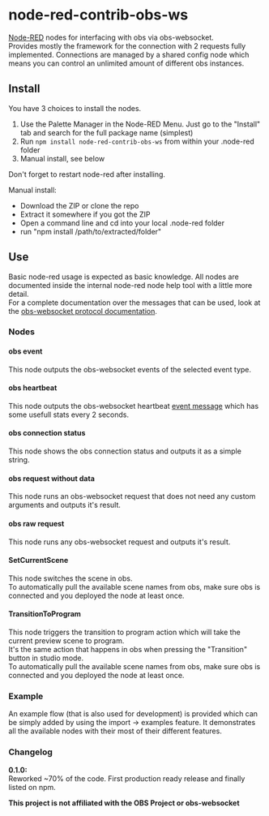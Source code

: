 # node-red-contrib-obs-ws

[Node-RED](https://nodered.org) nodes for interfacing with obs via obs-websocket.  
Provides mostly the framework for the connection with 2 requests fully implemented. Connections are managed by a shared config node which means you can control an unlimited amount of different obs instances.

## Install
You have 3 choices to install the nodes.
1. Use the Palette Manager in the Node-RED Menu. Just go to the "Install" tab and search for the full package name (simplest)
2. Run `npm install node-red-contrib-obs-ws` from within your .node-red folder
3. Manual install, see below

Don't forget to restart node-red after installing.

Manual install:
- Download the ZIP or clone the repo
- Extract it somewhere if you got the ZIP
- Open a command line and cd into your local .node-red folder
- run "npm install /path/to/extracted/folder"

## Use
Basic node-red usage is expected as basic knowledge. All nodes are documented inside the internal node-red node help tool with a little more detail.  
For a complete documentation over the messages that can be used, look at the [obs-websocket protocol documentation](https://github.com/Palakis/obs-websocket/blob/4.x-current/docs/generated/protocol.md).

### Nodes

#### obs event
This node outputs the obs-websocket events of the selected event type.

#### obs heartbeat
This node outputs the obs-websocket heartbeat [event message](https://github.com/Palakis/obs-websocket/blob/4.x-current/docs/generated/protocol.md#heartbeat) which has some usefull stats every 2 seconds.

#### obs connection status
This node shows the obs connection status and outputs it as a simple string.

#### obs request without data
This node runs an obs-websocket request that does not need any custom arguments and outputs it's result.

#### obs raw request
This node runs any obs-websocket request and outputs it's result.

#### SetCurrentScene
This node switches the scene in obs.  
To automatically pull the available scene names from obs, make sure obs is connected and you deployed the node at least once.

#### TransitionToProgram
This node triggers the transition to program action which will take the current preview scene to program.  
It's the same action that happens in obs when pressing the "Transition" button in studio mode.  
To automatically pull the available scene names from obs, make sure obs is connected and you deployed the node at least once.

### Example
An example flow (that is also used for development) is provided which can be simply added by using the import -> examples feature. It demonstrates all the available nodes with their most of their different features.

### Changelog

**0.1.0:**  
Reworked ~70% of the code. First production ready release and finally listed on npm.

**This project is not affiliated with the OBS Project or obs-websocket**